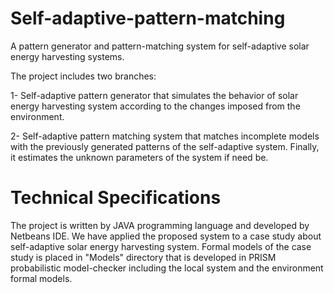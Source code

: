 # Self-adaptive-pattern-matching
A pattern generator and pattern-matching system for self-adaptive solar energy harvesting systems.

The project includes two branches:

1- Self-adaptive pattern generator that simulates the behavior of solar energy harvesting system according to the changes imposed from the environment.

2- Self-adaptive pattern matching system that matches incomplete models with the previously generated patterns of the self-adaptive system. Finally, it estimates the unknown parameters of the system if need be.

# Technical Specifications
The project is written by JAVA programming language and developed by Netbeans IDE. We have applied the proposed system to a case study about self-adaptive solar energy harvesting system. Formal models of the case study is placed in "Models" directory that is developed in PRISM probabilistic model-checker including the local system and the environment formal models. 
